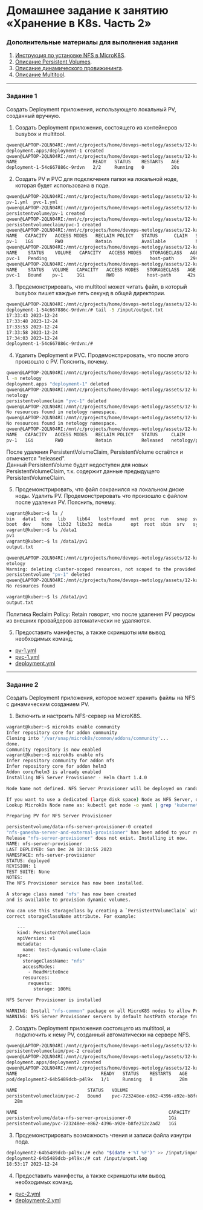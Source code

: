 # Домашнее задание к занятию «Хранение в K8s. Часть 2»

### Дополнительные материалы для выполнения задания

1. [Инструкция по установке NFS в MicroK8S](https://microk8s.io/docs/nfs). 
2. [Описание Persistent Volumes](https://kubernetes.io/docs/concepts/storage/persistent-volumes/). 
3. [Описание динамического провижининга](https://kubernetes.io/docs/concepts/storage/dynamic-provisioning/). 
4. [Описание Multitool](https://github.com/wbitt/Network-MultiTool).

------

### Задание 1

Создать Deployment приложения, использующего локальный PV, созданный вручную.

1. Создать Deployment приложения, состоящего из контейнеров busybox и multitool.
```sh
qwuen@LAPTOP-2QLN04RI:/mnt/c/projects/home/devops-netology/assets/12-kuber-07/manifests$ kubectl apply -f deployment.yml -n netology
deployment.apps/deployment-1 created
qwuen@LAPTOP-2QLN04RI:/mnt/c/projects/home/devops-netology/assets/12-kuber-07/manifests$ kubectl get po -n netology
NAME                            READY   STATUS    RESTARTS   AGE
deployment-1-54c667886c-9rdvn   2/2     Running   0          20s
```
2. Создать PV и PVC для подключения папки на локальной ноде, которая будет использована в поде.
```sh
qwuen@LAPTOP-2QLN04RI:/mnt/c/projects/home/devops-netology/assets/12-kuber-07/manifests$ ls
pv-1.yml  pvc-1.yml
qwuen@LAPTOP-2QLN04RI:/mnt/c/projects/home/devops-netology/assets/12-kuber-07/manifests$ kubectl apply -f pv-1.yml -n netology
persistentvolume/pv-1 created
qwuen@LAPTOP-2QLN04RI:/mnt/c/projects/home/devops-netology/assets/12-kuber-07/manifests$ kubectl apply -f pvc-1.yml -n netology
persistentvolumeclaim/pvc-1 created
qwuen@LAPTOP-2QLN04RI:/mnt/c/projects/home/devops-netology/assets/12-kuber-07/manifests$ kubectl get pv -n netology
NAME   CAPACITY   ACCESS MODES   RECLAIM POLICY   STATUS      CLAIM   STORAGECLASS   REASON   AGE
pv-1   1Gi        RWO            Retain           Available           host-path               38s
qwuen@LAPTOP-2QLN04RI:/mnt/c/projects/home/devops-netology/assets/12-kuber-07/manifests$ kubectl get pvc -n netology
NAME    STATUS    VOLUME   CAPACITY   ACCESS MODES   STORAGECLASS   AGE
pvc-1   Pending                                      host-path      29s
qwuen@LAPTOP-2QLN04RI:/mnt/c/projects/home/devops-netology/assets/12-kuber-07/manifests$ kubectl get pvc -n netology
NAME    STATUS   VOLUME   CAPACITY   ACCESS MODES   STORAGECLASS   AGE
pvc-1   Bound    pv-1     1Gi        RWO            host-path      42s
```
3. Продемонстрировать, что multitool может читать файл, в который busybox пишет каждые пять секунд в общей директории. 
```sh 
qwuen@LAPTOP-2QLN04RI:/mnt/c/projects/home/devops-netology/assets/12-kuber-07/manifests$ kubectl exec -it -n netology deployment-1-54c667886c-9rdvn --container multitool -- bash
deployment-1-54c667886c-9rdvn:/# tail -5 /input/output.txt
17:33:43 2023-12-24
17:33:48 2023-12-24
17:33:53 2023-12-24
17:33:58 2023-12-24
17:34:03 2023-12-24
deployment-1-54c667886c-9rdvn:/#
```
4. Удалить Deployment и PVC. Продемонстрировать, что после этого произошло с PV. Пояснить, почему.
```sh
qwuen@LAPTOP-2QLN04RI:/mnt/c/projects/home/devops-netology/assets/12-kuber-07/manifests$ kubectl delete -f deployment.ym
l -n netology
deployment.apps "deployment-1" deleted
qwuen@LAPTOP-2QLN04RI:/mnt/c/projects/home/devops-netology/assets/12-kuber-07/manifests$ kubectl delete -f pvc-1.yml -n
netology
persistentvolumeclaim "pvc-1" deleted
qwuen@LAPTOP-2QLN04RI:/mnt/c/projects/home/devops-netology/assets/12-kuber-07/manifests$ kubectl get po -n netology
No resources found in netology namespace.
qwuen@LAPTOP-2QLN04RI:/mnt/c/projects/home/devops-netology/assets/12-kuber-07/manifests$ kubectl get pvc -n netology
No resources found in netology namespace.
qwuen@LAPTOP-2QLN04RI:/mnt/c/projects/home/devops-netology/assets/12-kuber-07/manifests$ kubectl get pv -n netology
NAME   CAPACITY   ACCESS MODES   RECLAIM POLICY   STATUS     CLAIM            STORAGECLASS   REASON   AGE
pv-1   1Gi        RWO            Retain           Released   netology/pvc-1   host-path               19m
```
После удаления PersistentVolumeClaim, PersistentVolume остаётся и отмечается "released".  
Данный PersistentVolume будет недоступен для новых PersistentVolumeClaim, т.к. содержит данные предыдущего PersistentVolumeClaim.

5. Продемонстрировать, что файл сохранился на локальном диске ноды. Удалить PV.  Продемонстрировать что произошло с файлом после удаления PV. Пояснить, почему.
```sh
vagrant@kuber:~$ ls /
bin   data1  etc   lib    lib64   lost+found  mnt  proc  run   snap  swap.img  tmp  vagrant
boot  dev    home  lib32  libx32  media       opt  root  sbin  srv   sys       usr  var
vagrant@kuber:~$ ls /data1
pv1
vagrant@kuber:~$ ls /data1/pv1
output.txt
```

```sh
qwuen@LAPTOP-2QLN04RI:/mnt/c/projects/home/devops-netology/assets/12-kuber-07/manifests$ kubectl delete -f pv-1.yml -n n
etology
Warning: deleting cluster-scoped resources, not scoped to the provided namespace
persistentvolume "pv-1" deleted
qwuen@LAPTOP-2QLN04RI:/mnt/c/projects/home/devops-netology/assets/12-kuber-07/manifests$ kubectl get pv -n netology
No resources found
```

```sh
vagrant@kuber:~$ ls /data1/pv1
output.txt
```
Политика Reclaim Policy: Retain говорит, что после удаления PV ресурсы из внешних провайдеров автоматически не удаляются.  

5. Предоставить манифесты, а также скриншоты или вывод необходимых команд.

- [pv-1.yml](/assets/12-kuber-07/manifests/pv-1.yml)
- [pvc-1.yml](/assets/12-kuber-07/manifests/pvc-1.yml)
- [deployment.yml](/assets/12-kuber-07/manifests/deployment.yml)

------

### Задание 2

Создать Deployment приложения, которое может хранить файлы на NFS с динамическим созданием PV.

1. Включить и настроить NFS-сервер на MicroK8S.
```sh
vagrant@kuber:~$ microk8s enable community
Infer repository core for addon community
Cloning into '/var/snap/microk8s/common/addons/community'...
done.
Community repository is now enabled
vagrant@kuber:~$ microk8s enable nfs
Infer repository community for addon nfs
Infer repository core for addon helm3
Addon core/helm3 is already enabled
Installing NFS Server Provisioner - Helm Chart 1.4.0

Node Name not defined. NFS Server Provisioner will be deployed on random Microk8s Node.

If you want to use a dedicated (large disk space) Node as NFS Server, disable the Addon and start over: microk8s enable nfs -n NODE_NAME
Lookup Microk8s Node name as: kubectl get node -o yaml | grep 'kubernetes.io/hostname'

Preparing PV for NFS Server Provisioner

persistentvolume/data-nfs-server-provisioner-0 created
"nfs-ganesha-server-and-external-provisioner" has been added to your repositories
Release "nfs-server-provisioner" does not exist. Installing it now.
NAME: nfs-server-provisioner
LAST DEPLOYED: Sun Dec 24 18:10:55 2023
NAMESPACE: nfs-server-provisioner
STATUS: deployed
REVISION: 1
TEST SUITE: None
NOTES:
The NFS Provisioner service has now been installed.

A storage class named 'nfs' has now been created
and is available to provision dynamic volumes.

You can use this storageclass by creating a `PersistentVolumeClaim` with the
correct storageClassName attribute. For example:

    ---
    kind: PersistentVolumeClaim
    apiVersion: v1
    metadata:
      name: test-dynamic-volume-claim
    spec:
      storageClassName: "nfs"
      accessModes:
        - ReadWriteOnce
      resources:
        requests:
          storage: 100Mi

NFS Server Provisioner is installed

WARNING: Install "nfs-common" package on all MicroK8S nodes to allow Pods with NFS mounts to start: sudo apt update && sudo apt install -y nfs-common
WARNING: NFS Server Provisioner servers by default hostPath storage from a single Node.
```
2. Создать Deployment приложения состоящего из multitool, и подключить к нему PV, созданный автоматически на сервере NFS.
```sh
qwuen@LAPTOP-2QLN04RI:/mnt/c/projects/home/devops-netology/assets/12-kuber-07/manifests$ kubectl apply -f pvc-2.yml -n netology
persistentvolumeclaim/pvc-2 created
qwuen@LAPTOP-2QLN04RI:/mnt/c/projects/home/devops-netology/assets/12-kuber-07/manifests$ kubectl apply -f deployment-2.yml -n netology
deployment.apps/deployment2 created
qwuen@LAPTOP-2QLN04RI:/mnt/c/projects/home/devops-netology/assets/12-kuber-07/manifests$ kubectl get po,pvc,pv -n netology
NAME                               READY   STATUS    RESTARTS   AGE
pod/deployment2-64b5489dcb-p4l9x   1/1     Running   0          28m

NAME                          STATUS   VOLUME                                     CAPACITY   ACCESS MODES   STORAGECLASS   AGE
persistentvolumeclaim/pvc-2   Bound    pvc-723248ee-e862-4396-a92e-b8fe212c2ad2   1Gi        RWO            nfs
   28m

NAME                                                        CAPACITY   ACCESS MODES   RECLAIM POLICY   STATUS   CLAIM                                                  STORAGECLASS   REASON   AGE
persistentvolume/data-nfs-server-provisioner-0              1Gi        RWO            Retain           Bound    nfs-server-provisioner/data-nfs-server-provisioner-0                           38m
persistentvolume/pvc-723248ee-e862-4396-a92e-b8fe212c2ad2   1Gi        RWO            Delete           Bound    netology/pvc-2                                         nfs                     28m
```
3. Продемонстрировать возможность чтения и записи файла изнутри пода. 
```sh
deployment2-64b5489dcb-p4l9x:/# echo "$(date +'%T %F')" >> /input/input.log
deployment2-64b5489dcb-p4l9x:/# cat /input/unput.log
18:53:17 2023-12-24
```
4. Предоставить манифесты, а также скриншоты или вывод необходимых команд.
- [pvc-2.yml](/assets/12-kuber-07/manifests/pvc-2.yml)
- [deployment-2.yml](/assets/12-kuber-07/manifests/deployment-2.yml)